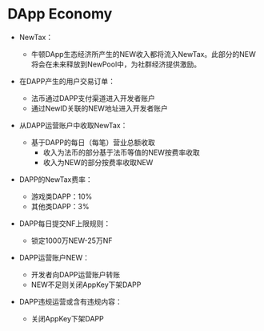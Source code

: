 # DApp Economy

* NewTax：
	* 牛顿DApp生态经济所产生的NEW收入都将流入NewTax。此部分的NEW将会在未来释放到NewPool中，为社群经济提供激励。

* 在DAPP产生的用户交易订单：
	* 法币通过DAPP支付渠道进入开发者账户
	* 通过NewID关联的NEW地址进入开发者账户

* 从DAPP运营账户中收取NewTax：
	* 基于DAPP的每日（每笔）营业总额收取
		* 收入为法币的部分基于法币等值的NEW按费率收取
		* 收入为NEW的部分按费率收取NEW

* DAPP的NewTax费率：
	* 游戏类DAPP：10%
	* 其他类DAPP：3%

* DAPP每日提交NF上限规则：
	* 锁定1000万NEW-25万NF

* DAPP运营账户NEW：
	* 开发者向DAPP运营账户转账
	* NEW不足则关闭AppKey下架DAPP

* DAPP违规运营或含有违规内容：
	* 关闭AppKey下架DAPP